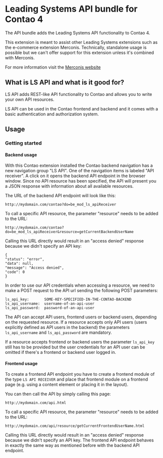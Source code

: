 # Leading Systems API bundle for Contao 4

The API bundle adds the Leading Systems API functionality to Contao 4. 

This extension is meant to assist other Leading Systems extensions such as the
e-commerce extension Merconis. Technically, standalone usage is possible but we can't offer
support for this extension unless it's combined with Merconis.

For more information visit the [Merconis website](https://merconis.com)


## What is LS API and what is it good for?

LS API adds REST-like API functionality to Contao and allows you to write your own
API resources.

LS API can be used in the Contao frontend and backend and it comes with a basic
authentication and authorization system.

## Usage

### Getting started

#### Backend usage
With this Contao extension installed the Contao backend navigation has a new navigation
group "LS API". One of the navigation items is labeled "API receiver". A click on it
opens the backend API endpoint in the browser window. Since no API resource has been
specified, the API will present you a JSON response with information about all
available resources.

The URL of the backend API endpoint will look like this:

`http://mydomain.com/contao?do=be_mod_ls_apiReceiver`

To call a specific API resource, the parameter "resource" needs to be added to the URL:

`http://mydomain.com/contao?do=be_mod_ls_apiReceiver&resource=getCurrentBackendUserName`

Calling this URL directly would result in an "access denied" response because we didn't
specify an API key:

```
{
"status": "error",   
"data": null,
"message": "Access denied",  
"code": 0  
}
```

In order to use our API credentials when accessing a resource, we need to make a POST
request to the API url sending the following POST parameters:

```
ls_api_key:       SOME-KEY-SPECIFIED-IN-THE-CONTAO-BACKEND
ls_api_username:  username-of-an-api-user
ls_api_password:  password-of-an-api-user
```

The API can accept API users, frontend users or backend users, depending on the requested
resource. If a resource accepts only API users (users explicitly defined as API users
in the backend) the parameters `ls_api_username` and `ls_api_password` are mandatory.

If a resource accepts frontend or backend users the parameter `ls_api_key` still has to
be provided but the user credentials for an API user can be omitted if there's a frontend
or backend user logged in.

#### Frontend usage

To create a frontend API endpoint you have to create a frontend module of the type
`LS API RECEIVER` and place that frontend module on a frontend page (e.g. using a content
element or placing it in the layout).

You can then call the API by simply calling this page:

`http://mydomain.com/api.html`

To call a specific API resource, the parameter "resource" needs to be added to the URL:

`http://mydomain.com/api/resource/getCurrentFrontendUserName.html`

Calling this URL directly would result in an "access denied" response because we didn't
specify an API key. The frontend API endpoint behaves in exactly the same way as mentioned
before with the backend API endpoint.